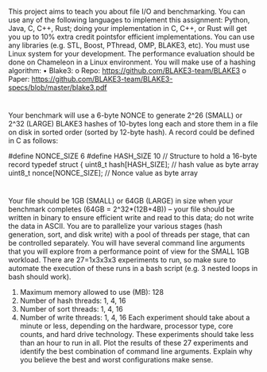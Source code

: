 This project aims to teach you about file I/O and benchmarking. You can use any of the following languages
to implement this assignment: Python, Java, C, C++, Rust; doing your implementation in C, C++, or Rust
will get you up to 10% extra credit pointsfor efficient implementations. You can use any libraries (e.g. STL,
Boost, PThread, OMP, BLAKE3, etc). You must use Linux system for your development. The performance
evaluation should be done on Chameleon in a Linux environment.
You will make use of a hashing algorithm:
• Blake3:
o Repo: https://github.com/BLAKE3-team/BLAKE3
o Paper: https://github.com/BLAKE3-team/BLAKE3-specs/blob/master/blake3.pdf
#
Your benchmark will use a 6-byte NONCE to generate 2^26 (SMALL) or 2^32 (LARGE) BLAKE3 hashes of
10-bytes long each and store them in a file on disk in sorted order (sorted by 12-byte hash). A record could
be defined in C as follows:

#define NONCE_SIZE 6
#define HASH_SIZE 10
// Structure to hold a 16-byte record
typedef struct {
uint8_t hash[HASH_SIZE]; // hash value as byte array
uint8_t nonce[NONCE_SIZE]; // Nonce value as byte array
#
Your file should be 1GB (SMALL) or 64GB (LARGE) in size when your benchmark completes (64GB =
2^32*(12B+4B)) – your file should be written in binary to ensure efficient write and read to this data; do
not write the data in ASCII. You are to parallelize your various stages (hash generation, sort, and disk write)
with a pool of threads per stage, that can be controlled separately.
You will have several command line arguments that you will explore from a performance point of view for
the SMALL 1GB workload. There are 27=1x3x3x3 experiments to run, so make sure to automate the
execution of these runs in a bash script (e.g. 3 nested loops in bash should work).
1. Maximum memory allowed to use (MB): 128
2. Number of hash threads: 1, 4, 16
3. Number of sort threads: 1, 4, 16
4. Number of write threads: 1, 4, 16
Each experiment should take about a minute or less, depending on the hardware, processor type, core
counts, and hard drive technology. These experiments should take less than an hour to run in all.
Plot the results of these 27 experiments and identify the best combination of command line arguments.
Explain why you believe the best and worst configurations make sense. 

